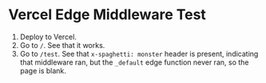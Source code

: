 # Vercel Edge Middleware Test

1. Deploy to Vercel.
2. Go to `/`. See that it works.
3. Go to `/test`. See that `x-spaghetti: monster` header is present, indicating that middleware ran, but the `_default` edge function never ran, so the page is blank.
